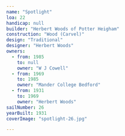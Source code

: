 ```yaml
---
name: "Spotlight"
loa: 22
handicap: null
builder: "Herbert Woods of Potter Heigham"
construction: "Wood (Carvel)"
design: "Traditional"
designer: "Herbert Woods"
owners:
  - from: 1985
    to: null
    owner: "W J Cowell"
  - from: 1969
    to: 1985
    owner: "Mander College Bedford"
  - from: 1931
    to: 1969
    owner: "Herbert Woods"
sailNumber: 26
yearBuilt: 1931
coverImage: "spotlight-26.jpg"

---
```

